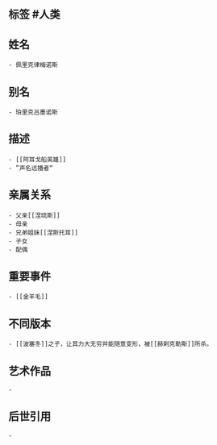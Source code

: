 ## 标签  #人类
## 姓名
	- 佩里克律梅诺斯
## 别名
	- 珀里克吕墨诺斯
## 描述
	- [[阿耳戈船英雄]]
	- ”声名远播者“
## 亲属关系
	- 父亲[[涅琉斯]]
	- 母亲
	- 兄弟姐妹[[涅斯托耳]]
	- 子女
	- 配偶
## 重要事件
	- [[金羊毛]]
## 不同版本
	- [[波塞冬]]之子，让其力大无穷并能随意变形，被[[赫剌克勒斯]]所杀。
## 艺术作品
	-
## 后世引用
	-
